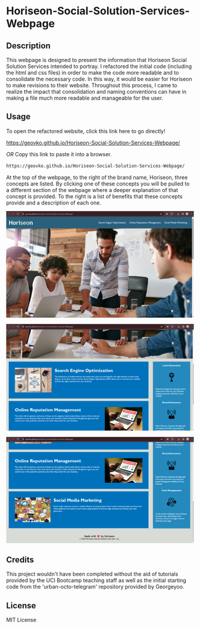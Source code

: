 # Horiseon-Social-Solution-Services-Webpage

## Description

This webpage is designed to present the information that Horiseon Social Solution Services intended to portray. I refactored the initial code (including the html and css files) in order to make the code more readable and to consolidate the necessary code. In this way, it would be easier for Horiseon to make revisions to their website. Throughout this process, I came to realize the impact that consolidation and naming conventions can have in making a file much more readable and manageable for the user.

## Usage

To open the refactored website, click this link here to go directly!

https://geovko.github.io/Horiseon-Social-Solution-Services-Webpage/

*OR* Copy this link to paste it into a browser.
  ```md
https://geovko.github.io/Horiseon-Social-Solution-Services-Webpage/
  ```

At the top of the webpage, to the right of the brand name, Horiseon, three concepts are listed. By clicking one of these concepts you will be pulled to a different section of the webpage where a deeper explanation of that concept is provided. To the right is a list of benefits that these concepts provide and a description of each one. 

![Horiseon Website, screenshot one of three](Assets/images/Screenshot%201.a.png)

![Horiseon Website, screenshot two of three](Assets/images/Screenshot%201.b.png)

![Horiseon Website, screenshot three of three](Assets/images/Screenshot%201.c.png)


## Credits

This project wouldn't have been completed without the aid of tutorials provided by the UCI Bootcamp teaching staff as well as the initial starting code from the 'urban-octo-telegram' repository provided by Georgeyoo.

## License

MIT License
